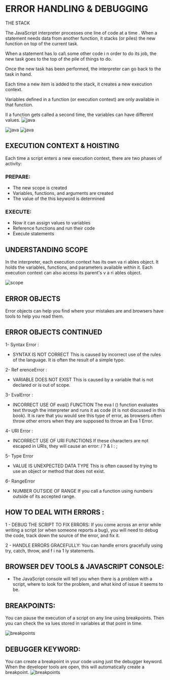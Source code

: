 # ERROR HANDLING & DEBUGGING

THE STACK


The JavaScript interpreter processes one line of code at a time . When a statement needs data from 
another function, it stacks (or piles) the new function on top of the current task.


When a statement has lo cal\ some other code i n order to do its job, the new task goes to the top 
of the pile of things to do.

Once the new task has been performed, the interpreter can go back to the task in hand.

Each time a new item is added to the stack, it creates a new execution context.

Variables defined in a function (or execution context) are only available in that function.

II a function gets called a second time, the variables can have different values.
![java](/img/func.png)  

![java](/img/java.png)  ![java](/img/java2.png)  

## EXECUTION CONTEXT & HOISTING

Each time a script enters a new execution context, there are two phases
of activity:

### PREPARE:
* The new scope is created
* Variables, functions, and arguments are created
* The value of the this keyword is determined

### EXECUTE:
* Now it can assign values to variables
* Reference functions and run their code
* Execute statements

## UNDERSTANDING SCOPE

In the interpreter, each execution context has its own va ri ables object.
It holds the variables, functions, and parameters available within it.
Each execution context can also access its parent's v a ri ables object.

![scope](/img/funcbic.png)  

## ERROR OBJECTS 

Error objects can help you find where your mistakes are and browsers have tools to help you read them.

## ERROR OBJECTS CONTINUED

1- Syntax Error :
- SYNTAX IS NOT CORRECT
This is caused by incorrect use of the rules of the
language. It is often the result of a simple typo.

2- Ref erenceError :
- VARIABLE DOES NOT EXIST
This is caused by a variable that is not declared or is out of scope.

3- EvalError :
- INCORRECT USE OF eval() FUNCTION
The eva l () function evaluates text through the
interpreter and runs it as code (it is not discussed
in this book). It is rare that you would see this type of error, as browsers often throw other errors when they are supposed to throw an Eva 1 Error.

4- URI Error :
- INCORRECT USE OF URI FUNCTIONS
If these characters are not escaped in URls, they will cause an error: / ? & I : ;

5- Type Error
- VALUE IS UNEXPECTED DATA TYPE
This is often caused by trying to use an object or
method that does not exist.

6- RangeError
- NUMBER OUTSIDE OF RANGE
If you call a function using numbers outside of its
accepted range.

## HOW TO DEAL WITH ERRORS :

1 - DEBUG THE SCRIPT TO FIX ERRORS:
If you come across an error while writing a script
(or when someone reports a bug), you will need to
debug the code, track down the source of the error,
and fix it.


2 - HANDLE ERRORS GRACEFULLY: 
You can handle errors gracefully using try, catch,
throw, and f i na 1 ly statements.

## BROWSER DEV TOOLS & JAVASCRIPT CONSOLE:

* The JavaScript console will tell you when there is a problem with a script, where to look for the problem, and what kind of issue it seems to be.

## BREAKPOINTS:
You can pause the execution of a script on any
line using breakpoints. Then you can check the
va lues stored in variables at that point in time.

![breakpoints](/img/stop.png) 

## DEBUGGER KEYWORD:
You can create a breakpoint
in your code using just the
debugger keyword. When the
developer tools are open, this
will automatically create a
breakpoint.
![breakpoints](/img/debugg.png) 
